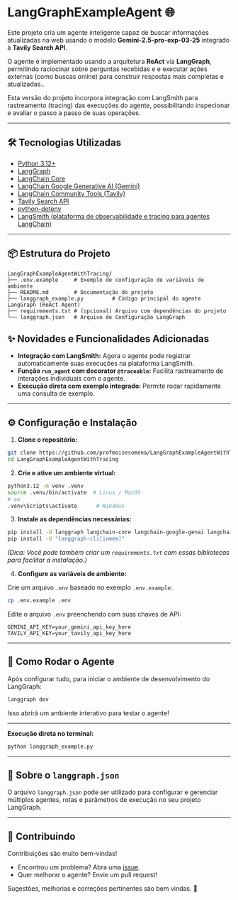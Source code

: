 # LangGraphExampleAgent 🌐

Este projeto cria um agente inteligente capaz de buscar informações atualizadas na web usando o modelo **Gemini-2.5-pro-exp-03-25** integrado à **Tavily Search API**.

O agente é implementado usando a arquitetura **ReAct** via **LangGraph**, permitindo raciocinar sobre perguntas recebidas e e executar ações externas (como buscas online) para construir respostas mais completas e atualizadas..

Esta versão do projeto incorpora integração com LangSmith para rastreamento (tracing) das execuções do agente, possibilitando inspecionar e avaliar o passo a passo de suas operações.

---

## 🛠️ Tecnologias Utilizadas

- [Python 3.12+](https://www.python.org/)
- [LangGraph](https://github.com/langchain-ai/langgraph)
- [LangChain Core](https://github.com/langchain-ai/langchain)
- [LangChain Google Generative AI (Gemini)](https://github.com/langchain-ai/langchain/tree/main/libs/langchain-google-genai)
- [LangChain Community Tools (Tavily)](https://github.com/langchain-ai/langchain/tree/main/libs/langchain-community)
- [Tavily Search API](https://app.tavily.com/)
- [python-dotenv](https://pypi.org/project/python-dotenv/)
- [LangSmith (plataforma de observabilidade e tracing para agentes LangChain)](https://pypi.org/project/langsmith/)

---

## 📦 Estrutura do Projeto

```
LangGraphExampleAgentWithTracing/
├── .env.example     # Exemplo de configuração de variáveis de ambiente
├── README.md        # Documentação do projeto
├── langgraph_example.py         # Código principal do agente LangGraph (ReAct Agent)
├── requirements.txt # (opcional) Arquivo com dependências do projeto
└── langgraph.json   # Arquivo de Configuração LangGraph
```

## ✨ Novidades e Funcionalidades Adicionadas

- **Integração com LangSmith:** Agora o agente pode registrar automaticamente suas execuções na plataforma LangSmith.
- **Função `run_agent` com decorator `@traceable`:** Facilita rastreamento de interações individuais com o agente.
- **Execução direta com exemplo integrado:** Permite rodar rapidamente uma consulta de exemplo.

---

## ⚙️ Configuração e Instalação

1. **Clone o repositório:**

```bash
git clone https://github.com/profmoisesomena/LangGraphExampleAgentWithTracing.git
cd LangGraphExampleAgentWithTracing
```

2. **Crie e ative um ambiente virtual:**

```bash
python3.12 -m venv .venv
source .venv/bin/activate  # Linux / MacOS
# ou
.venv\Scripts\activate      # Windows
```

3. **Instale as dependências necessárias:**

```bash
pip install -U langgraph langchain-core langchain-google-genai langchain-community tavily-python python-dotenv
pip install -U "langgraph-cli[inmem]"
```

*(Dica: Você pode também criar um `requirements.txt` com essas bibliotecas para facilitar a instalação.)*

4. **Configure as variáveis de ambiente:**

Crie um arquivo `.env` baseado no exemplo `.env.example`:

```bash
cp .env.example .env
```

Edite o arquivo `.env` preenchendo com suas chaves de API:

```env
GEMINI_API_KEY=your_gemini_api_key_here
TAVILY_API_KEY=your_tavily_api_key_here
```

---

## 🚀 Como Rodar o Agente

Após configurar tudo, para iniciar o ambiente de desenvolvimento do LangGraph:

```bash
langgraph dev
```

Isso abrirá um ambiente interativo para testar o agente!


---
**Execução direta no terminal:**

```bash
python langgraph_example.py
```

---

## 💑 Sobre o `langgraph.json`

O arquivo `langgraph.json` pode ser utilizado para configurar e gerenciar múltiplos agentes, rotas e parâmetros de execução no seu projeto LangGraph.


---

## 🤝 Contribuindo

Contribuições são muito bem-vindas!

- Encontrou um problema? Abra uma [issue](https://github.com/profmoisesomena/LangGraphExampleAgent/issues).
- Quer melhorar o agente? Envie um pull request!

Sugestões, melhorias e correções pertinentes são bem vindas. 🚀




